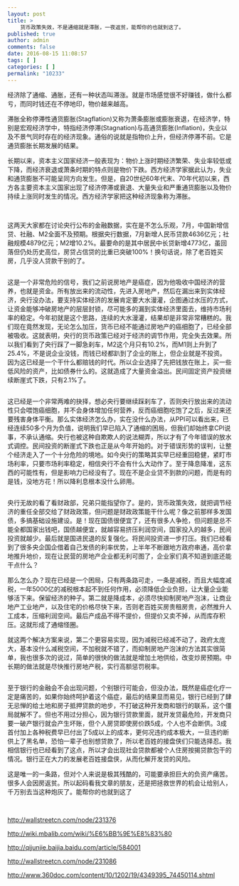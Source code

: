 ```yaml
---
layout: post
title: >
    货币政策失效，不是通缩就是滞胀，一夜返贫，能帮你的也就到这了。
published: true
author: admin
comments: false
date: 2016-08-15 11:08:57
tags: [ ]
categories: [ ]
permalink: "10233"
---
```

经济除了通缩、通胀，还有一种状态叫滞涨。就是市场感觉很不好赚钱，做什么都亏，而同时钱还在不停地印，物价越来越高。

滞胀全称停滞性通货膨胀(Stagflation)又称为萧条膨胀或膨胀衰退，在经济学，特别是宏观经济学中，特指经济停滞(Stagnation)与高通货膨胀(Inflation)，失业以及不景气同时存在的经济现象。通俗的说就是指物价上升，但经济停滞不前。它是通货膨胀长期发展的结果。

长期以来，资本主义国家经济一般表现为：物价上涨时期经济繁荣、失业率较低或下降，而经济衰退或萧条时期的特点则是物价下跌。西方经济学家据此认为，失业和通货膨胀不可能呈同方向发生。但是，自20世纪60年代末、70年代初以来，西方各主要资本主义国家出现了经济停滞或衰退、大量失业和严重通货膨胀以及物价持续上涨同时发生的情况。西方经济学家把这种经济现象称为滞胀。

&nbsp;

这两天大家都在讨论央行公布的金融数据，实在是不怎么乐观，7月，中国新增信贷、社融、M2全面不及预期。根据央行数据，7月新增人民币贷款4636亿元；社融规模4879亿元；M2增10.2%。最要命的是其中居民中长贷新增4773亿，虽回落但仍处历史高位，房贷占信贷的比重已突破100%！换句话说，除了老百姓买房，几乎没人贷款干别的了。

![]()

这是一个非常危险的信号，我们之前说房地产是癌症，因为他吸收中国经济的营养，也就是资金。所有放出来的流动性，先进入房地产，然后在漏出来到实体经济，央行没办法，要支持实体经济的发展肯定要大水漫灌，企图通过水压的方式，让资金能够冲破房地产的层层封锁，尽可能多的漏到实体经济里面去，维持市场利率的稳定。今年初就是这个思路，连续的大水漫灌，结果却是非常非常糟糕的。我们现在竟然发现，无论怎么加压，货币已经不能通过房地产的癌细胞了，已经全部被吸收。这就表明，央行的货币政策已经对于经济的调节作用，完全失去效果。所以我们看到了央行踩了一脚急刹车，M2这个月只有10.2%，而M1则上升到了25.4%，不是说企业没钱，而钱已经都趴到了企业的账上，但企业就是不投资。因为这已经是一个干什么都赔钱的时代。所以企业选择了先把钱放在账上，买一些低风险的资产，比如债券什么的。这就造成了大量资金溢出。民间固定资产投资继续断崖式下跌，只有2.1%了。

![]()

这已经是一个非常两难的抉择，想必央行要继续踩刹车了，否则央行放出来的流动性只会喂饱癌细胞，并不会身体增加任何营养，反而癌细胞吃饱了之后，反过来还要残害身体平衡。那么实体经济怎么办，实在没什么办法，从PPI可以看出来，已经连续50多个月为负值，说明我们早已陷入了通缩的困局，但我们却始终拿CPI说事，不承认通缩。央行也被这种自欺欺人的说法糊弄，所以才有了今年错误的放水式调控。民间投资的断崖式下跌也正是从今年开始的。对于错误形势的误判，让整个经济走入了一个十分危险的境地。如今央行的策略其实早已经重回稳健，紧盯市场利率，只要市场利率稳定，相信央行不会有什么大动作了。至于降息降准，这东西的可能性有，但是影响力已经没有了。现在不是企业贷不到款的问题，而是有的是钱，没地方花！所以降利息根本没什么卵用。

![]()

央行无故的看了看财政部，兄弟只能指望你了。是的，货币政策失效，就把调节经济的重任全部交给了财政政策，但问题是财政政策能干什么呢？像之前那样多发国债，多搞基础设施建设。是！现在国债很便宜了，还有很多人争抢，但问题是总不能全都国家出钱吧，国债越便宜，就越容易挤压利润空间，国家投入的越多，民间投资就越少。最后就是国进民退的反复强化。将民间投资进一步打压。我们已经看到了很多央企国企借着自己发债的利率优势，上半年不断跟地方政府串通，高价拿地推升地价，现在让民营的房地产企业都无利可图了，企业家们真不知道到底还能干点什么？

那么怎么办？现在已经是一个困局，只有两条路可走，一条是减税，而且大幅度减税，一年5000亿的减税根本起不到任何作用，必须降低企业负担，让大量企业能够活下来。保留经济的种子。第二就是降成本，必须尽快抑制房地产泡沫，让商业地产工业地产，以及住宅的价格尽快下来，否则老百姓买房贵租房贵，必然推升人工成本，压缩利润空间。最后产成品不得不提价，但提价又卖不掉，从而库存积压。这就形成了通缩怪圈。

就这两个解决方案来说，第二个更容易实现，因为减税已经减不动了，政府太庞大，基本没什么减税空间，不加税就不错了，而抑制房地产泡沫的方法其实很简单，我也很多次的说过，简单的很快的做法就是增加土地供给，改变炒房预期。中长期的做法就是尽快推行房地产税，实行高额惩罚税率。

![]()

至于银行的金融会不会出现问题，个别银行可能会，但没办法，既然是癌症化疗一定是痛苦的，如果你始终呵护着这个癌症，最后的结果显而易见，银行已经到了肆无忌惮的给土地和房子抵押贷款的地步，不打破这种开发商和银行的联系，这个僵局就解不了。但也不用过分担心，因为银行贷款里面，就开发贷最危险，开发商只要一破产银行就会产生坏账，但个人房贷即使房价跌5成，个人也不会断供。3成首付加上各种税费早已付出了5成以上的成本，更何况违约成本极大，一旦违约断供上了黑名单，恐怕一辈子也别想贷款了，所以老百姓的接盘侠们只能选择忍。我相信银行也已经看到了这点，所以才会出现社会贷款都被个人住房按揭贷款包干的情况。银行正在大力的发展老百姓接盘侠，从而化解开发贷的风险。

这是唯一的一条路，但对个人来说是极其残酷的，可能要承担巨大的负资产痛苦。很多人会因房返贫。所以起码看我文章的朋友，还是把拯救世界的机会让给别人，千万别去当这种炮灰了。能帮你的也就到这了

&nbsp;

http://wallstreetcn.com/node/231376

http://wiki.mbalib.com/wiki/%E6%BB%9E%E8%83%80

http://qijunjie.baijia.baidu.com/article/584001

http://wallstreetcn.com/node/231086

http://www.360doc.com/content/10/1202/19/4349395_74450114.shtml

&nbsp;

&nbsp;